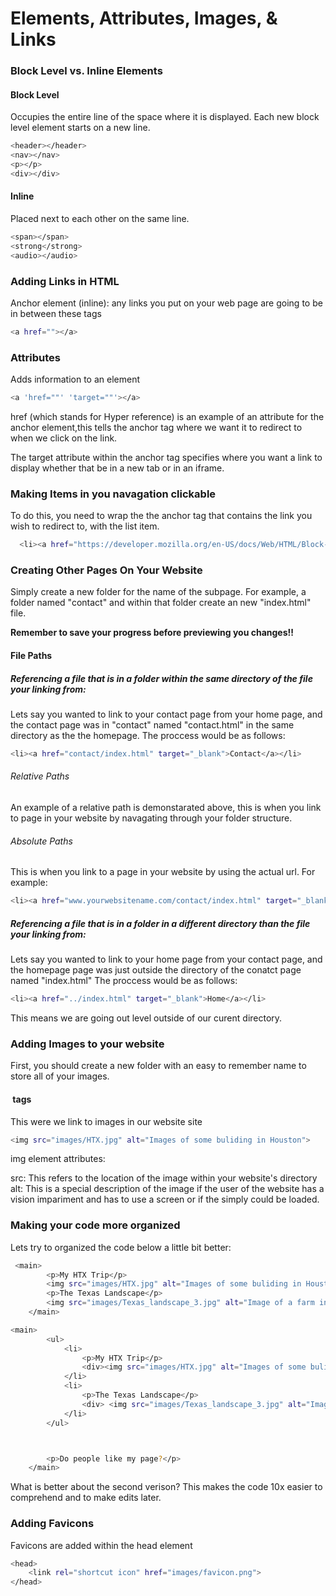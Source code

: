# Elements, Attributes, Images, & Links
### Block Level vs. Inline Elements
#### Block Level
Occupies the entire line of the space where it is displayed. Each new block level element starts on a new line.
```bash
<header></header>
<nav></nav>
<p></p>
<div></div>
```
#### Inline
Placed next to each other on the same line.
```bash
<span></span>
<strong</strong>
<audio></audio>
```
### Adding Links in HTML
Anchor element (inline): any links you put on your web page are going to be in between these tags
```bash
<a href=""></a>
```

### Attributes
Adds information to an element
```bash
<a 'href=""' 'target=""'></a>
```
href (which stands for Hyper reference) is an example of an attribute for the anchor element,this tells the anchor tag where we want it to redirect to when we click on the link.

The target attribute within the anchor tag specifies where you want a link to display whether that be in a new tab or in an iframe.

### Making Items in you navagation clickable
To do this, you need to wrap the the anchor tag that contains the link you wish to redirect to, with the list item.
```bash
  <li><a href="https://developer.mozilla.org/en-US/docs/Web/HTML/Block-level_elements" target="_blank">Contact</a></li>
```
### Creating Other Pages On Your Website
Simply create a new folder for the name of the subpage. For example, a folder named "contact" and within that folder create an new "index.html" file.

**Remember to save your progress before previewing you changes!!**

#### File Paths

##### Referencing a file that is in a folder within the same directory of the file your linking from:

Lets say you wanted to link to your contact page from your home page, and the contact page was in "contact" named "contact.html" in the same directory as the the homepage.
The proccess would be as follows:
```bash
<li><a href="contact/index.html" target="_blank">Contact</a></li>
```

###### Relative Paths
An example of a relative path is demonstarated above, this is when you link to page in your website by navagating through your folder structure.

###### Absolute Paths
This is when you link to a page in your website by using the actual url. For example:
```bash
<li><a href="www.yourwebsitename.com/contact/index.html" target="_blank">Contact</a></li>
```

##### Referencing a file that is in a folder in a different directory than the file your linking from:

Lets say you wanted to link to your home page from your contact page, and the homepage page was just outside the directory of the conatct page named "index.html"
The proccess would be as follows:
```bash
<li><a href="../index.html" target="_blank">Home</a></li>
```
This means we are going out level outside of our curent directory.

### Adding Images to your website
First, you should create a new folder with an easy to remember name to store all of your images.

#### <img> tags
This were we link to images in our website site 
```bash
<img src="images/HTX.jpg" alt="Images of some buliding in Houston">
```

img element attributes:

src: This refers to the location of the image within your website's directory
alt: This is a special description of the image if the user of the website has a vision impariment and has to use a screen or if the simply could be loaded.

### Making your code more organized
Lets try to organized the code below a little bit better:

```bash
 <main>
        <p>My HTX Trip</p>
        <img src="images/HTX.jpg" alt="Images of some buliding in Houston">
        <p>The Texas Landscape</p>
        <img src="images/Texas_landscape_3.jpg" alt="Image of a farm in Texas">
    </main>
```

```bash
<main>
        <ul>
            <li>
                <p>My HTX Trip</p>
                <div><img src="images/HTX.jpg" alt="Images of some buliding in Houston"></div>
            </li>
            <li>
                <p>The Texas Landscape</p>
                <div> <img src="images/Texas_landscape_3.jpg" alt="Image of a farm in Texas"></div>
            </li>
        </ul>



        <p>Do people like my page?</p>
    </main>
 ```
What is better about the second verison?
This makes the code 10x easier to comprehend and to make edits later.

### Adding Favicons
Favicons are added within the head element
```bash
<head>
    <link rel="shortcut icon" href="images/favicon.png">
</head>
```